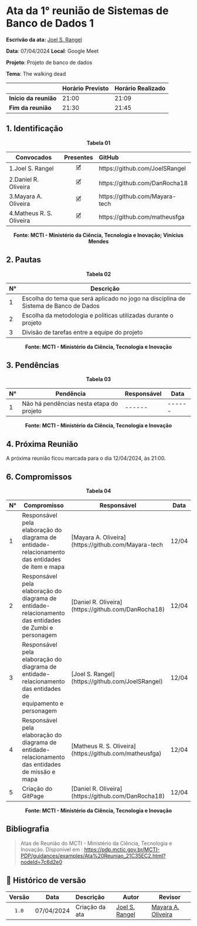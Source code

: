 # Ata da  1° reunião de Sistemas de Banco de Dados 1

**Escrivão da ata:** [Joel S. Rangel](https://github.com/JoelSRangel)  

**Data**:   07/04/2024                             **Local**: Google Meet

**Projeto**: Projeto de banco de dados 

**Tema**: The walking dead

<table align="center">
  <thead>
    <tr>
    <th></th>
    <th><strong>Horário Previsto</strong></th>
    <th><strong>Horário Realizado</strong></th>
    </tr>
  </thead>
    <tbody>
    <tr>
      <td><strong>Início da reunião</strong></td>
      <td>21:00</td>
      <td>21:09</td>
    </tr>
    <tr>
      <td><strong>Fim da reunião</strong></td>
      <td>21:30</td>
      <td>21:45</td>
    </tr>
  </tbody>
</table>


## 1. Identificação

<p align="center"><b>Tabela 01</b></p>

<table align="center">
  <thead>
    <tr>
    <th>Convocados</th>
    <th style="text-align:center">Presentes</th>
    <th style="text-align:left">GitHub</th>
    </tr>
  </thead>
  <tbody>
    <tr>
      <td>1.Joel S. Rangel</td>
      <td style="text-align:center">🗹</td>
      <td style="text-align:left">https://github.com/JoelSRangel</td>
    </tr>
    <tr>
      <td>2.Daniel R. Oliveira</td>
      <td style="text-align:center">🗹</td>
      <td style="text-align:left">https://github.com/DanRocha18</td>
    </tr>
    <tr>
      <td>3.Mayara A. Oliveira</td>
      <td style="text-align:center">🗹</td>
      <td style="text-align:left">https://github.com/Mayara-tech</td>
    </tr>
    <tr>
      <td>4.Matheus R. S. Oliveira</td>
      <td style="text-align:center">🗹</td>
      <td style="text-align:left">https://github.com/matheusfga</td>
    </tr>
  </tbody>
</table>

<p align="center"><b>Fonte: MCTI - Ministério da Ciência, Tecnologia e Inovação; Vinícius Mendes</b></p>

## 2. Pautas

<p align="center"><b>Tabela 02</b></p>

<table align="center">
  <thead>
    <tr>
    <th><strong>N°</strong></th>
    <th><strong>Descrição</strong></th>
    </tr>
  </thead>
  <tbody>
    <tr>
      <td>1</td>
      <td>Escolha do tema que será aplicado no jogo na disciplina de Sistema de Banco de Dados</td>
    </tr>
      <tr>
      <td>2</td>
      <td>Escolha da metodologia e politicas utilizadas durante o projeto</td>
    </tr>
    <tr>
      <td>3</td>
      <td>Divisão de tarefas entre a equipe do projeto</td>
    </tr>
  </tbody>
</table>

<p align="center"><b>Fonte: MCTI - Ministério da Ciência, Tecnologia e Inovação</b></p>

## 3. Pendências
<p align="center"><b>Tabela 03</b></p>

<table align="center">
<thead>
    <tr>
    <th><strong>N°</strong></th>
    <th><strong>Pendência</strong></th>
    <th><strong>Responsável</strong></th>
    <th><strong>Data</strong></th>
    </tr>
  </thead>
  <tbody>
    <tr>
    <td>1</td>
    <td>Não há pendências nesta etapa do projeto</td>
    <td>------</td>
    <td>------</td>
    </tr>
  </tbody>
</table>

<p align="center"><b>Fonte: MCTI - Ministério da Ciência, Tecnologia e Inovação</b></p>

## 4. Próxima Reunião

A próxima reunião ficou marcada para o dia 12/04/2024, às 21:00.

## 6. Compromissos

<p align="center"><b>Tabela 04</b></p>
  
<table align="center">
  <thead>
    <tr>
    <th><strong>N°</strong></th>
    <th><strong>Compromisso</strong></th>
    <th><strong>Responsável</strong></th>
    <th><strong>Data</strong></th>
    </tr>
  </thead>
  <tbody>
    <tr>
      <td>1</td>
      <td>Responsável pela elaboração do diagrama de entidade-relacionamento das entidades de item e mapa</td>
      <td>[Mayara A. Oliveira](https://github.com/Mayara-tech</td>
      <td>12/04</td>
    </tr>
    <tr>
      <td>2</td>
      <td>Responsável pela elaboração do diagrama de entidade-relacionamento das entidades de Zumbi e personagem</td>
      <td>[Daniel R. Oliveira](https://github.com/DanRocha18)</td>
      <td>12/04</td>
    </tr>
    <tr>
      <td>3</td>
      <td>Responsável pela elaboração do diagrama de entidade-relacionamento das entidades de equipamento e personagem </td>
      <td>[Joel S. Rangel](https://github.com/JoelSRangel)</td>
      <td>12/04</td>
    </tr>
    <tr>
      <td>4</td>
      <td>Responsável pela elaboração do diagrama de entidade-relacionamento das entidades de missão e mapa </td>
      <td>[Matheus R. S. Oliveira](https://github.com/matheusfga)</td>
      <td>12/04</td>
    </tr>
      <tr>
      <td>5</td>
      <td>Criação do GitPage </td>
      <td>[Daniel R. Oliveira](https://github.com/DanRocha18)</td>
      <td>12/04</td>
    </tr>
  </tbody>
</table>

<p align="center"><b>Fonte: MCTI - Ministério da Ciência, Tecnologia e Inovação</b></p>


## Bibliografia

>  Atas de Reunião do MCTI - Ministério da Ciência, Tecnologia e Inovação. Disponível em : https://pdp.mctic.gov.br/MCTI-PDP/guidances/examples/Ata%20Reuniao_21C35EC2.html?nodeId=7c6d2e0



## 📑 Histórico de versão

| Versão| Data      | Descrição | Autor | Revisor       |
| :-:   | :-----:       | :------       | -------    | -------            |
| `1.0`   |07/04/2024|   Criação da ata | [Joel S. Rangel](https://github.com/JoelSRangel) | [Mayara A. Oliveira](https://github.com/Mayara-tech) |


